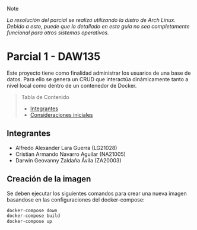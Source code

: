 > [!NOTE]
> _La resolución del parcial se realizó utilizando la distro de Arch Linux._
> _Debido a esto, puede que lo detallado en esta guía no sea completamente funcional para otros sistemas operativos._

# Parcial 1 - DAW135

Este proyecto tiene como finalidad administrar los usuarios de una base de datos. Para ello se genera un CRUD que interactúa dinámicamente tanto a nivel local como dentro de un contenedor de Docker.

> Tabla de Contenido
> - [Integrantes](#integrantes)
> - [Consideraciones iniciales](#creación-de-la-imagen)

## Integrantes

- Alfredo Alexander Lara Guerra (LG21028)
- Cristian Armando Navarro Aguilar (NA21005)
- Darwin Geovanny Zaldaña Ávila (ZA20003)

## Creación de la imagen

Se deben ejecutar los siguientes comandos para crear una nueva imagen basandose en las configuraciones del docker-compose:

```bash
docker-compose down
docker-compose build
docker-compose up
```

